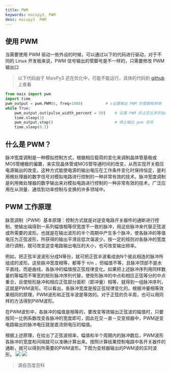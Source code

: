 ```yaml
---
title: PWM
keywords: maixpy3, PWM
desc: maixpy3  PWM
---
```


## 使用 PWM

当需要使用 PWM 驱动一些外设的时候，可以通过以下的代码进行驱动，对于不同的 Linux 开发板来说，PWM 信号输出的管脚号是不一样的，只需要修改 PWM 输出口

> 以下代码由于 MaixPy3 还在优化中，可能不能运行，具体的代码到 [github](https://github.com/sipeed/MaixPy3) 上查看

```python
from maix import pwm
import time
pwm_output = pwm.PWM(6, freq=1000)          # s设置输出 PWM 的管脚和频率
while True:
    pwm_output.out(pulse_width_percent = 50)    # 设置 PWM 的占空比并开始输出
    time.sleep(1)
    pwm_output.step()                           # 停止输出 pwm 信号
    time.sleep(0.1)

```

## 什么是 PWM？
脉冲宽度调制是一种模拟控制方式，根据相应载荷的变化来调制晶体管基极或MOS管栅极的偏置，来实现晶体管或MOS管导通时间的改变，从而实现开关稳压电源输出的改变。这种方式能使电源的输出电压在工作条件变化时保持恒定，是利用微处理器的数字信号对模拟电路进行控制的一种非常有效的技术。脉冲宽度调制是利用微处理器的数字输出来对模拟电路进行控制的一种非常有效的技术，广泛应用在从测量、通信到功率控制与变换的许多领域中。

## PWM 工作原理
脉宽调制（PWM）基本原理：控制方式就是对逆变电路开关器件的通断进行控制，使输出端得到一系列幅值相等但宽度不一致的脉冲，用这些脉冲来代替正弦波或所需要的波形。也就是在输出波形的半个周期中产生多个脉冲，使各脉冲的等值电压为正弦波形，所获得的输出平滑且低次谐波少。按一定的规则对各脉冲的宽度进行调制，既可改变逆变电路输出电压的大小，也可改变输出频率。

例如，把正弦半波波形分成N等份，就可把正弦半波看成由N个彼此相连的脉冲所组成的波形。这些脉冲宽度相等，都等于 π/n ，但幅值不等，且脉冲顶部不是水平直线，而是曲线，各脉冲的幅值按正弦规律变化。如果把上述脉冲序列用同样数量的等幅而不等宽的矩形脉冲序列代替，使矩形脉冲的中点和相应正弦等分的中点重合，且使矩形脉冲和相应正弦部分面积（即冲量）相等，就得到一组脉冲序列，这就是PWM波形。可以看出，各脉冲宽度是按正弦规律变化的。根据冲量相等效果相同的原理，PWM波形和正弦半波是等效的。对于正弦的负半周，也可以用同样的方法得到PWM波形。

在PWM波形中，各脉冲的幅值是相等的，要改变等效输出正弦波的幅值时，只要按同一比例系数改变各脉冲的宽度即可，因此在交－直－交变频器中，PWM逆变电路输出的脉冲电压就是直流侧电压的幅值。

根据上述原理，在给出了正弦波频率，幅值和半个周期内的脉冲数后，PWM波形各脉冲的宽度和间隔就可以准确计算出来。按照计算结果控制电路中各开关器件的通断，就可以得到所需要的PWM波形。下图为变频器输出的PWM波的实时波形。
![](./../asserts/pwm.gif)
![](./../asserts/pwm.jpg)



> 源自百度百科